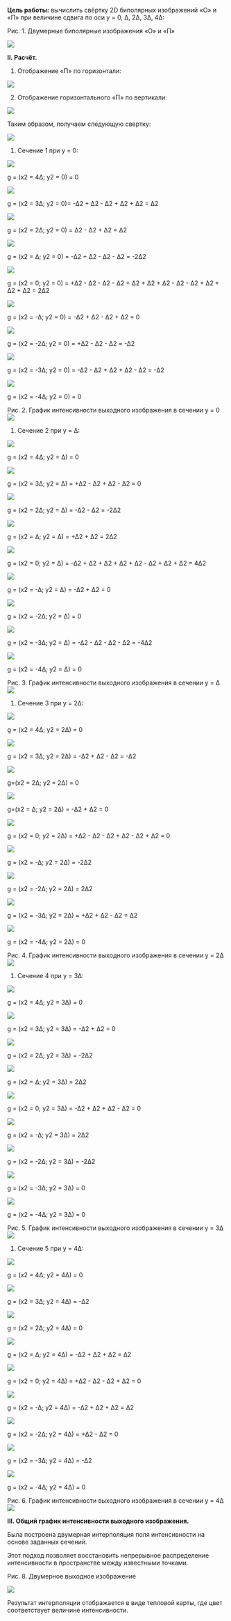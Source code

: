 **Цель работы:** вычислить свёртку 2D биполярных изображений «О» и «П» при величине сдвига по оси y = 0, ∆, 2∆, 3∆, 4∆:

Рис. 1. Двумерные биполярные изображения «O» и «П»

![](Assets/Task.jpeg)

**II. Расчёт.** 

1) Отображение «П» по горизонтали:

![](Assets/1.jpg)

2) Отображение горизонтального «П» по вертикали:

![](Assets/2.jpg)

Таким образом, получаем следующую свертку:

![](Assets/3.jpg)

1) Сечение 1 при у = 0:

![](Assets/4.jpg)

g = (x2 = 4∆; y2 = 0) = 0


![](Assets/5.jpg)

g = (x2 = 3∆; y2 = 0)= -∆2 + ∆2 - ∆2 + ∆2 + ∆2 = ∆2


![](Assets/6.jpg)

g = (x2 = 2∆; y2 = 0) = ∆2 - ∆2 + ∆2 = ∆2


![](Assets/7.jpg)

g = (x2 = ∆; y2 = 0) = -∆2 + ∆2 - ∆2 - ∆2 = -2∆2


![](Assets/8.jpg)

g = (x2 = 0; y2 = 0) = +∆2 - ∆2 - ∆2 - ∆2 + ∆2 + ∆2 + ∆2 - ∆2 - ∆2 + ∆2 + ∆2 + ∆2 = 2∆2


![](Assets/9.jpg)

g = (x2 = -∆; y2 = 0) = -∆2 + ∆2 - ∆2 + ∆2 = 0


![](Assets/10.jpg)

g = (x2 = -2∆; y2 = 0) = +∆2 - ∆2 - ∆2 = -∆2


![](Assets/11.jpg)

g = (x2 = -3∆; y2 = 0) = -∆2 - ∆2 + ∆2 + ∆2 - ∆2 = -∆2


![](Assets/12.jpg)

g = (x2 = -4∆; y2 = 0) = 0


Рис. 2. График интенсивности выходного изображения в сечении у = 0
![](Assets/Graph1.png)

1) Сечение 2 при у = ∆:

![](Assets/13.jpg)

g = (x2 = 4∆; y2 = ∆) = 0


![](Assets/14.jpg)

g = (x2 = 3∆; y2 = ∆) = +∆2 - ∆2 + ∆2 - ∆2 = 0


![](Assets/15.jpg)

g = (x2 = 2∆; y2 = ∆) = -∆2 - ∆2 = -2∆2


![](Assets/16.jpg)

g = (x2 = ∆; y2 = ∆) = +∆2 + ∆2 = 2∆2


![](Assets/17.jpg)

g = (x2 = 0; y2 = ∆) = -∆2 + ∆2 + ∆2 + ∆2 + ∆2 - ∆2 + ∆2 + ∆2 = 4∆2


![](Assets/18.jpg)

g = (x2 = -∆; y2 = ∆) = -∆2 + ∆2 = 0


![](Assets/19.jpg)

g = (x2 = -2∆; y2 = ∆) = 0


![](Assets/20.jpg)

g = (x2 = -3∆; y2 = ∆) = -∆2 - ∆2 - ∆2 - ∆2 = -4∆2


![](Assets/21.jpg)

g = (x2 = -4∆; y2 = ∆) = 0


Рис. 3. График интенсивности выходного изображения в сечении у = ∆
![](Assets/Graph2.png)

1) Сечение 3 при у = 2∆:

![](Assets/22.jpg)

g = (x2 = 4∆; y2 = 2∆) = 0


![](Assets/23.jpg)

g = (x2 = 3∆; y2 = 2∆) = -∆2 + ∆2 - ∆2 = -∆2


![](Assets/24.jpg)

g=(x2 = 2∆; y2 = 2∆) = 0


![](Assets/25.jpg)

g=(x2 = ∆; y2 = 2∆) = -∆2 + ∆2 = 0


![](Assets/26.jpg)


g = (x2 = 0; y2 = 2∆) = +∆2 - ∆2 - ∆2 + ∆2 - ∆2 + ∆2 = 0


![](Assets/27.jpg)

g = (x2 = -∆; y2 = 2∆) = -2∆2


![](Assets/28.jpg)

g = (x2 = -2∆; y2 = 2∆) = 2∆2


![](Assets/29.jpg)

g = (x2 = -3∆; y2 = 2∆) = +∆2 + ∆2 - ∆2 = ∆2


![](Assets/30.jpg)

g = (x2 = -4∆; y2 = 2∆) = 0


Рис. 4. График интенсивности выходного изображения в сечении у = 2∆
![](Assets/Graph3.png)


1) Сечение 4 при у = 3∆:

![](Assets/31.jpg)

g = (x2 = 4∆; y2 = 3∆) = 0


![](Assets/32.jpg)

g = (x2 = 3∆; y2 = 3∆) = -∆2 + ∆2 = 0


![](Assets/33.jpg)

g = (x2 = 2∆; y2 = 3∆) = -2∆2


![](Assets/34.jpg)

g = (x2 = ∆; y2 = 3∆) = 2∆2


![](Assets/35.jpg)

g = (x2 = 0; y2 = 3∆) = -∆2 + ∆2 + ∆2 - ∆2 = 0


![](Assets/36.jpg)

g = (x2 = -∆; y2 = 3∆) = 2∆2


![](Assets/37.jpg)

g = (x2 = -2∆; y2 = 3∆) = -2∆2


![](Assets/38.jpg)

g = (x2 = -3∆; y2 = 3∆) = 0



![](Assets/39.jpg)

g = (x2 = -4∆; y2 = 3∆) = 0


Рис. 5. График интенсивности выходного изображения в сечении у = 3∆
![](Assets/Graph4.png)


1) Сечение 5 при y = 4∆:

![](Assets/40.jpg)

g = (x2 = 4∆; y2 = 4∆) = 0         


![](Assets/41.jpg)

g = (x2 = 3∆; y2 = 4∆) = -∆2


![](Assets/42.jpg)

g = (x2 = 2∆; y2 = 4∆) = 0


![](Assets/43.jpg)

g = (x2 = ∆; y2 = 4∆) = -∆2 + ∆2 + ∆2 = ∆2


![](Assets/44.jpg)

g = (x2 = 0; y2 = 4∆) = +∆2 - ∆2 - ∆2 + ∆2 = 0


![](Assets/45.jpg)

g = (x2 = -∆; y2 = 4∆) = -∆2 + ∆2 + ∆2 = ∆2


![](Assets/46.jpg)

g = (x2 = -2∆; y2 = 4∆) = +∆2 - ∆2 = 0


![](Assets/47.jpg)

g = (x2 = -3∆; y2 = 4∆) = -∆2


![](Assets/48.jpg)

g = (x2 = -4∆; y2 = 4∆) = 0


Рис. 6. График интенсивности выходного изображения в сечении у = 4∆
![](Assets/Graph5.png)


**III. Общий график интенсивности выходного изображения.** 

Была построена двумерная интерполяция поля интенсивности на основе заданных сечений.

Этот подход позволяет восстановить непрерывное распределение интенсивности в пространстве между известными точками.


Рис. 8. Двумерное выходное изображение

![](Assets/InterpGraph.png)

Результат интерполяции отображается в виде тепловой карты, где цвет соответствует величине интенсивности.

